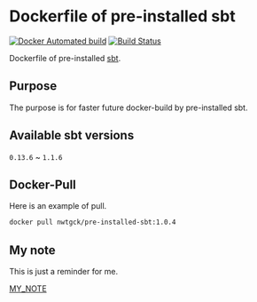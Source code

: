 # Dockerfile of pre-installed sbt

[![Docker Automated build](https://img.shields.io/docker/automated/nwtgck/pre-installed-sbt.svg)](https://hub.docker.com/r/nwtgck/pre-installed-sbt/) [![Build Status](https://travis-ci.org/nwtgck/pre-installed-sbt-dockerfile.svg?branch=master)](https://travis-ci.org/nwtgck/pre-installed-sbt-dockerfile)

Dockerfile of pre-installed [sbt](http://www.scala-sbt.org/).

## Purpose

The purpose is for faster future docker-build by pre-installed sbt.

## Available sbt versions

`0.13.6` ~ `1.1.6`

## Docker-Pull

Here is an example of pull.

```bash
docker pull nwtgck/pre-installed-sbt:1.0.4
```

## My note

This is just a reminder for me.

[MY_NOTE](/MY_NOTE.md) 
